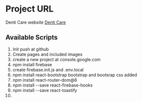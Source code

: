 # Project URL

Denti Care website [Denti Care](https://)

## Available Scripts
1. Init push at github
2. Create pages and included images
3. create a new project at console.google.com
4. npm install firebase
5. create firebase.init.js and .env.local
6. npm install react-bootstrap bootstrap and bootsrap css added
7. npm install react-router-dom@6
8. npm install --save react-firebase-hooks
9. npm install --save react-toastify
10. 
